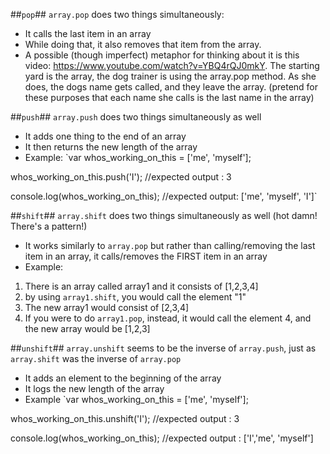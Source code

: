 ##`pop`##
`array.pop` does two things simultaneously:
- It calls the last item in an array
- While doing that, it also removes that item from the array.
- A possible (though imperfect) metaphor for thinking about it is this video: https://www.youtube.com/watch?v=YBQ4rQJ0mkY. The starting yard is the array, the dog trainer is using the array.pop method. As she does, the dogs name gets called, and they leave the array. (pretend for these purposes that each name she calls is the last name in the array)


##`push`##
`array.push` does two things simultaneously as well
- It adds one thing to the end of an array
- It then returns the new length of the array
- Example:
`var whos_working_on_this = ['me', 'myself'];

whos_working_on_this.push('I');
//expected output : 3

console.log(whos_working_on_this);
//expected output: ['me', 'myself', 'I']`

##`shift`##
`array.shift` does two things simultaneously as well (hot damn! There's a pattern!)
- It works similarly to `array.pop` but rather than calling/removing the last item in an array, it calls/removes the FIRST item in an array
- Example:
1. There is an array called array1 and it consists of [1,2,3,4]
1. by using `array1.shift`, you would call the element "1"
1. The new array1 would consist of [2,3,4]
1. If you were to do `array1.pop`, instead, it would call the element 4, and the new array would be [1,2,3]

##`unshift`##
`array.unshift` seems to be the inverse of `array.push`, just as `array.shift` was the inverse of `array.pop`
- It adds an element to the beginning of the array
- It logs the new length of the array
- Example
`var whos_working_on_this = ['me', 'myself'];

whos_working_on_this.unshift('I');
//expected output : 3

console.log(whos_working_on_this);
//expected output : ['I','me', 'myself']
